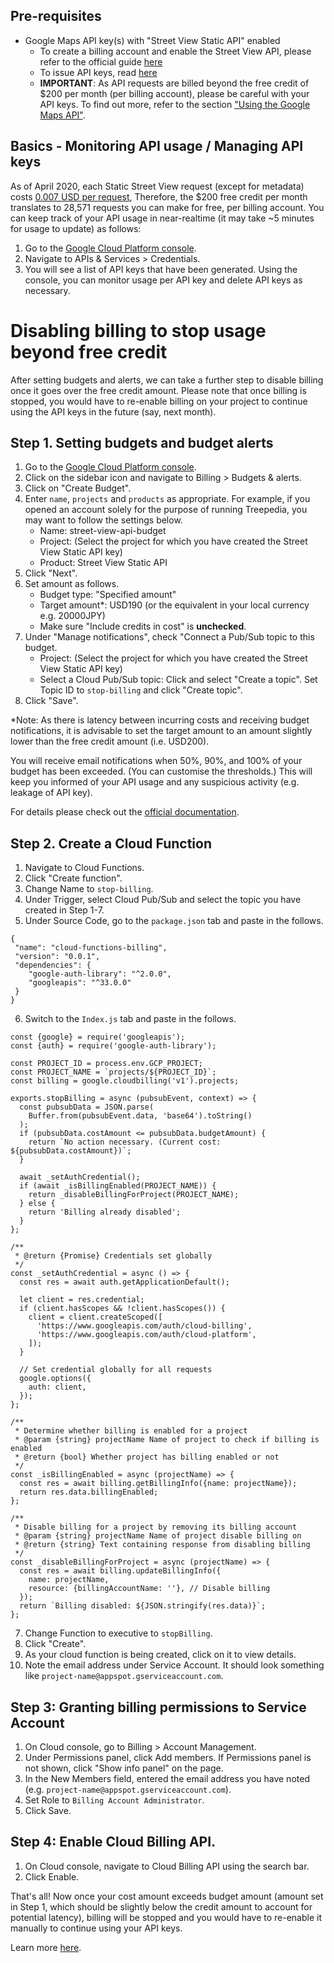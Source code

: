 
## Pre-requisites
- Google Maps API key(s) with "Street View Static API" enabled
  - To create a billing account and enable the Street View API, please refer to the official guide [here](https://developers.google.com/maps/gmp-get-started)
  - To issue API keys, read [here](https://developers.google.com/maps/documentation/streetview/get-api-key)
  - **IMPORTANT**: As API requests are billed beyond the free credit of $200 per month (per billing account), please be careful with your API keys. To find out more, refer to the section ["Using the Google Maps API"](#using-the-google-maps-api).


## Basics - Monitoring API usage / Managing API keys
As of April 2020, each Static Street View request (except for metadata) costs [0.007 USD per request](https://developers.google.com/maps/documentation/streetview/usage-and-billing#static-street-view), 
Therefore, the $200 free credit per month translates to 28,571 requests you can make for free, per billing account.
You can keep track of your API usage in near-realtime (it may take ~5 minutes for usage to update) as follows:

1. Go to the [Google Cloud Platform console](https://console.cloud.google.com/).
2. Navigate to APIs & Services > Credentials.
3. You will see a list of API keys that have been generated. Using the console, you can monitor usage per API key and delete API keys as necessary.

# Disabling billing to stop usage beyond free credit

After setting budgets and alerts, we can take a further step to disable billing once it goes over the free credit amount. Please note that once billing is stopped, you would have to re-enable billing on your project to continue using the API keys in the future (say, next month).

## Step 1. Setting budgets and budget alerts
1. Go to the [Google Cloud Platform console](https://console.cloud.google.com/).
2. Click on the sidebar icon and navigate to Billing > Budgets & alerts. 
3. Click on "Create Budget".
4. Enter `name`, `projects` and `products` as appropriate. For example, if you opened an account solely for the purpose of running Treepedia, you may want to follow the settings below.
    - Name: street-view-api-budget
    - Project: (Select the project for which you have created the Street View Static API key)
    - Product: Street View Static API
5. Click "Next".
6. Set amount as follows.
    - Budget type: "Specified amount"
    - Target amount*: USD190 (or the equivalent in your local currency e.g. 20000JPY)
    - Make sure "Include credits in cost" is **unchecked**.
7. Under "Manage notifications", check "Connect a Pub/Sub topic to this budget.
    - Project: (Select the project for which you have created the Street View Static API key)
    - Select a Cloud Pub/Sub topic: Click and select "Create a topic". Set Topic ID to `stop-billing` and click "Create topic".
8. Click "Save".

*Note: As there is latency between incurring costs and receiving budget notifications, it is advisable to set the target amount to an amount slightly lower than the free credit amount (i.e. USD200).

You will receive email notifications when 50%, 90%, and 100% of your budget has been exceeded. (You can customise the thresholds.) This will keep you informed of your API usage and any suspicious activity (e.g. leakage of API key).

For details please check out the [official documentation](https://cloud.google.com/billing/docs/how-to/budgets).

## Step 2. Create a Cloud Function
1. Navigate to Cloud Functions.
2. Click "Create function".
3. Change Name to `stop-billing`.
4. Under Trigger, select Cloud Pub/Sub and select the topic you have created in Step 1-7.
5. Under Source Code, go to the `package.json` tab and paste in the follows.
```
{
 "name": "cloud-functions-billing",
 "version": "0.0.1",
 "dependencies": {
    "google-auth-library": "^2.0.0",
    "googleapis": "^33.0.0"
 }
}
```
6. Switch to the `Index.js` tab and paste in the follows.
```
const {google} = require('googleapis');
const {auth} = require('google-auth-library');

const PROJECT_ID = process.env.GCP_PROJECT;
const PROJECT_NAME = `projects/${PROJECT_ID}`;
const billing = google.cloudbilling('v1').projects;

exports.stopBilling = async (pubsubEvent, context) => {
  const pubsubData = JSON.parse(
    Buffer.from(pubsubEvent.data, 'base64').toString()
  );
  if (pubsubData.costAmount <= pubsubData.budgetAmount) {
    return `No action necessary. (Current cost: ${pubsubData.costAmount})`;
  }

  await _setAuthCredential();
  if (await _isBillingEnabled(PROJECT_NAME)) {
    return _disableBillingForProject(PROJECT_NAME);
  } else {
    return 'Billing already disabled';
  }
};

/**
 * @return {Promise} Credentials set globally
 */
const _setAuthCredential = async () => {
  const res = await auth.getApplicationDefault();

  let client = res.credential;
  if (client.hasScopes && !client.hasScopes()) {
    client = client.createScoped([
      'https://www.googleapis.com/auth/cloud-billing',
      'https://www.googleapis.com/auth/cloud-platform',
    ]);
  }

  // Set credential globally for all requests
  google.options({
    auth: client,
  });
};

/**
 * Determine whether billing is enabled for a project
 * @param {string} projectName Name of project to check if billing is enabled
 * @return {bool} Whether project has billing enabled or not
 */
const _isBillingEnabled = async (projectName) => {
  const res = await billing.getBillingInfo({name: projectName});
  return res.data.billingEnabled;
};

/**
 * Disable billing for a project by removing its billing account
 * @param {string} projectName Name of project disable billing on
 * @return {string} Text containing response from disabling billing
 */
const _disableBillingForProject = async (projectName) => {
  const res = await billing.updateBillingInfo({
    name: projectName,
    resource: {billingAccountName: ''}, // Disable billing
  });
  return `Billing disabled: ${JSON.stringify(res.data)}`;
};
```
 
7. Change Function to executive to `stopBilling`.
8. Click "Create".
9. As your cloud function is being created, click on it to view details.
10. Note the email address under Service Account. It should look something like `project-name@appspot.gserviceaccount.com`.

## Step 3: Granting billing permissions to Service Account
1. On Cloud console, go to Billing > Account Management.
2. Under Permissions panel, click Add members. If Permissions panel is not shown, click "Show info panel" on the page.
3. In the New Members field, entered the email address you have noted (e.g. `project-name@appspot.gserviceaccount.com`).
4. Set Role to `Billing Account Administrator`.
5. Click Save.

## Step 4: Enable Cloud Billing API.
1. On Cloud console, navigate to Cloud Billing API using the search bar.
2. Click Enable.

That's all! Now once your cost amount exceeds budget amount (amount set in Step 1, which should be slightly below the credit amount to account for potential latency), billing will be stopped and you would have to re-enable it manually to continue using your API keys.

Learn more [here](https://cloud.google.com/billing/docs/how-to/notify#cap_disable_billing_to_stop_usage).